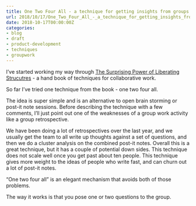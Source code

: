 ```yaml
---
title: One Two Four All - a technique for getting insights from groups. 
url: 2018/10/17/One_Two_Four_All_-_a_technique_for_getting_insights_from_groups._/
date: 2018-10-17T00:00:00Z
categories:
- blog
- draft
- product-development
- techniques
- groupwork
---
```


I’ve started working my way through [The Surprising Power of Liberating Strucutres](https://www.amazon.co.uk/Surprising-Power-Liberating-Structures-Innovation-ebook/dp/B00JET2S76/ref=sr_1_1?ie=UTF8&qid=1539642357&sr=8-1&keywords=the+surprising+power+of+liberating+structures) - a hand book of techniques for collaborative work. 

So far I’ve tried one technique from the book - one two four all. 

The idea is super simple and is an alternative to open brain storming or post-it note sessions. Before describing the technique with a few comments, I’ll just point out one of the weaknesses of a group work activity like a group retrospective. 

We have been doing a lot of retrospectives over the last year, and we usually get the team to all write up thoughts against a set of questions, and then we do a cluster analysis on the combined post-it notes. Overall this is a great technique, but it has a couple of potential down sides. This technique does not scale well once you get past about ten people. This technique gives more weight to the ideas of people who write fast, and can churn out a lot of post-it notes. 

“One two four all” is an elegant mechanism that avoids both of those problems. 

The way it works is that you pose one or two questions to the group. 